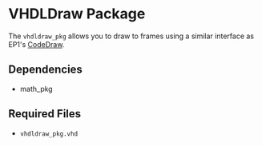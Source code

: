 
# VHDLDraw Package

The `vhdldraw_pkg` allows you to draw to frames using a similar interface as EP1's [CodeDraw](https://github.com/Krassnig/CodeDraw/tree/master).

## Dependencies
* math_pkg 


## Required Files
 * `vhdldraw_pkg.vhd`
